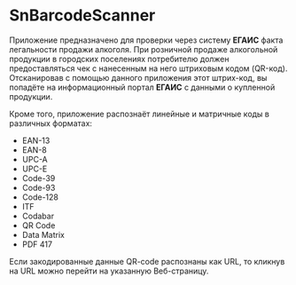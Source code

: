 # SnBarcodeScanner
Приложение предназначено для проверки через систему **ЕГАИС** факта легальности продажи алкоголя.
При розничной продаже алкогольной продукции в городских поселениях
потребителю должен предоставляться чек с нанесенным на него штриховым кодом (QR-код).
Отсканировав с помощью данного приложения этот штрих-код, вы попадёте на информационный портал **ЕГАИС**
с данными о купленной продукции.

Кроме того, приложение распознаёт линейные и матричные коды в различных форматах:
- EAN-13
- EAN-8
- UPC-A
- UPC-E
- Code-39
- Code-93
- Code-128
- ITF
- Codabar
- QR Code
- Data Matrix
- PDF 417

Если закодированные данные QR-code распознаны как URL, то кликнув на URL можно перейти на указанную Веб-страницу.


